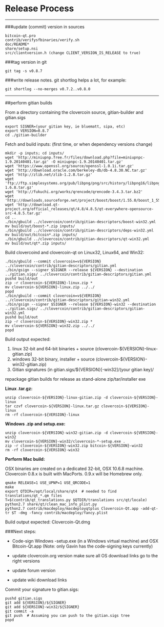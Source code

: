 Release Process
====================

* * *

###update (commit) version in sources


	bitcoin-qt.pro
	contrib/verifysfbinaries/verify.sh
	doc/README*
	share/setup.nsi
	src/clientversion.h (change CLIENT_VERSION_IS_RELEASE to true)

###tag version in git

	git tag -s v0.8.7

###write release notes. git shortlog helps a lot, for example:

	git shortlog --no-merges v0.7.2..v0.8.0

* * *

##perform gitian builds

 From a directory containing the clovercoin source, gitian-builder and gitian.sigs
  
	export SIGNER=(your gitian key, ie bluematt, sipa, etc)
	export VERSION=0.8.7
	cd ./gitian-builder

 Fetch and build inputs: (first time, or when dependency versions change)

	mkdir -p inputs; cd inputs/
	wget 'http://miniupnp.free.fr/files/download.php?file=miniupnpc-1.9.20140401.tar.gz' -O miniupnpc-1.9.20140401.tar.gz'
	wget 'https://www.openssl.org/source/openssl-1.0.1i.tar.gz'
	wget 'http://download.oracle.com/berkeley-db/db-4.8.30.NC.tar.gz'
	wget 'http://zlib.net/zlib-1.2.8.tar.gz'
	wget 'ftp://ftp.simplesystems.org/pub/libpng/png/src/history/libpng16/libpng-1.6.8.tar.gz'
	wget 'http://fukuchi.org/works/qrencode/qrencode-3.4.3.tar.bz2'
	wget 'http://downloads.sourceforge.net/project/boost/boost/1.55.0/boost_1_55_0.tar.bz2'
	wget 'http://download.qt-project.org/official_releases/qt/4.8/4.8.5/qt-everywhere-opensource-src-4.8.5.tar.gz'
	cd ..
	./bin/gbuild ../clovercoin/contrib/gitian-descriptors/boost-win32.yml
	mv build/out/boost-*.zip inputs/
	./bin/gbuild ../clovercoin/contrib/gitian-descriptors/deps-win32.yml
	mv build/out/bitcoin*.zip inputs/
	./bin/gbuild ../clovercoin/contrib/gitian-descriptors/qt-win32.yml
	mv build/out/qt*.zip inputs/

 Build clovercoind and clovercoin-qt on Linux32, Linux64, and Win32:
  
	./bin/gbuild --commit clovercoin=v${VERSION} ../clovercoin/contrib/gitian-descriptors/gitian.yml
	./bin/gsign --signer $SIGNER --release ${VERSION} --destination ../gitian.sigs/ ../clovercoin/contrib/gitian-descriptors/gitian.yml
	pushd build/out
	zip -r clovercoin-${VERSION}-linux.zip *
	mv clovercoin-${VERSION}-linux.zip ../../
	popd
	./bin/gbuild --commit clovercoin=v${VERSION} ../clovercoin/contrib/gitian-descriptors/gitian-win32.yml
	./bin/gsign --signer $SIGNER --release ${VERSION}-win32 --destination ../gitian.sigs/ ../clovercoin/contrib/gitian-descriptors/gitian-win32.yml
	pushd build/out
	zip -r clovercoin-${VERSION}-win32.zip *
	mv clovercoin-${VERSION}-win32.zip ../../
	popd

  Build output expected:

  1. linux 32-bit and 64-bit binaries + source (clovercoin-${VERSION}-linux-gitian.zip)
  2. windows 32-bit binary, installer + source (clovercoin-${VERSION}-win32-gitian.zip)
  3. Gitian signatures (in gitian.sigs/${VERSION}[-win32]/(your gitian key)/

repackage gitian builds for release as stand-alone zip/tar/installer exe

**Linux .tar.gz:**

	unzip clovercoin-${VERSION}-linux-gitian.zip -d clovercoin-${VERSION}-linux
	tar czvf clovercoin-${VERSION}-linux.tar.gz clovercoin-${VERSION}-linux
	rm -rf clovercoin-${VERSION}-linux

**Windows .zip and setup.exe:**

	unzip clovercoin-${VERSION}-win32-gitian.zip -d clovercoin-${VERSION}-win32
	mv clovercoin-${VERSION}-win32/clovercoin-*-setup.exe .
	zip -r clovercoin-${VERSION}-win32.zip bitcoin-${VERSION}-win32
	rm -rf clovercoin-${VERSION}-win32

**Perform Mac build:**

  OSX binaries are created on a dedicated 32-bit, OSX 10.6.8 machine.
  Clovercoin 0.8.x is built with MacPorts.  0.9.x will be Homebrew only.

	qmake RELEASE=1 USE_UPNP=1 USE_QRCODE=1
	make
	export QTDIR=/opt/local/share/qt4  # needed to find translations/qt_*.qm files
	T=$(contrib/qt_translations.py $QTDIR/translations src/qt/locale)
	python2.7 share/qt/clean_mac_info_plist.py
	python2.7 contrib/macdeploy/macdeployqtplus Clovercoin-Qt.app -add-qt-tr $T -dmg -fancy contrib/macdeploy/fancy.plist

 Build output expected: Clovercoin-Qt.dmg

###Next steps:

* Code-sign Windows -setup.exe (in a Windows virtual machine) and
  OSX Bitcoin-Qt.app (Note: only Gavin has the code-signing keys currently)

* update clovercoin.org version
  make sure all OS download links go to the right versions

* update forum version

* update wiki download links

Commit your signature to gitian.sigs:

	pushd gitian.sigs
	git add ${VERSION}/${SIGNER}
	git add ${VERSION}-win32/${SIGNER}
	git commit -a
	git push  # Assuming you can push to the gitian.sigs tree
	popd


